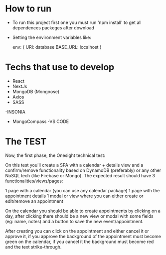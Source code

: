 # How to run 

- To run this project first one you must run 'npm install' to get all dependences packeges  after download 
- Setting the environment variables like:
     
     env: {
        URI: database
        BASE_URL: localhost
     }

#  Techs that use to develop
- React 
- NextJs
- MongoDB (Mongoose)
- Axios
- SASS

-INSONIA
- MongoCompass
-VS CODE

# The TEST

Now, the first phase, the Onesight technical test:

On this test you'll create a SPA with a calendar + details view and a confirm/remove functionality based on DynamoDB (preferably) or any other NoSQL tech (like Firebase or Mongo).
The expected result should have 3 functionalities/views/pages:

1 page with a calendar (you can use any calendar package)
1 page with the appointment details
1 modal or view where you can either create or edit/remove an appointment

On the calendar you should be able to create appointments by clicking on a day, after clicking there should be a new view or modal with some fields (eg: name, notes) and a button to save the new event/appointment.

After creating you can click on the appointment and either cancel it or approve it, if you approve the background of the appointment must become green on the calendar, if you cancel it the background must become red and the text strike-through.